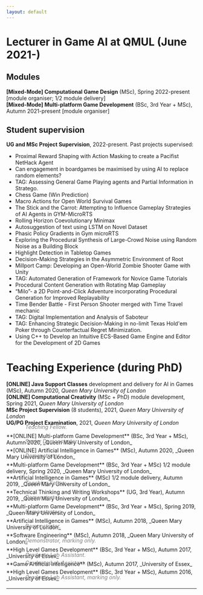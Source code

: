 ```yaml
---
layout: default
---
```


# [](#teaching) Lecturer in Game AI at QMUL (June 2021-)

## Modules
**[Mixed-Mode] Computational Game Design** (MSc), Spring 2022-present [module organiser; 1/2 module delivery]<br />
**[Mixed-Mode] Multi-platform Game Development** (BSc, 3rd Year + MSc), Autumn 2021-present [module organiser]<br />

## Student supervision
**UG and MSc Project Supervision**, 2022-present. Past projects supervised:<br />
<ul>
<li>Proximal Reward Shaping with Action Masking to create a Pacifist NetHack Agent</li>
<li>Can engagement in boardgames be maximised by using AI to replace random elements?</li>
<li>TAG: Assessing General Game Playing agents and Partial Information in Stratego.</li>
<li>Chess Game (Win Prediction)</li>
<li>Macro Actions for Open World Survival Games</li>
<li>The Stick and the Carrot: Attempting to Influence Gameplay Strategies of AI Agents in GYM-MicroRTS</li>
<li>Rolling Horizon Coevolutionary Minimax</li>
<li>Autosuggestion of text using LSTM on Novel Dataset</li>
<li>Phasic Policy Gradients in Gym microRTS</li>
<li>Exploring the Procedural Synthesis of Large-Crowd Noise using Random Noise as a Building Block</li>
<li>Highlight Detection in Tabletop Games</li>
<li>Decision-Making Strategies in the Asymmetric Environment of Root</li>
<li>Millport Camp: Developing an Open-World Zombie Shooter Game with Unity</li>
<li>TAG: Automated Generation of Framework for Novice Game Tutorials</li>
<li>Procedural Content Generation with Rotating Map Gameplay</li>
<li>“Milo”- a 2D Point-and-Click Adventure incorporating Procedural Generation for Improved Replayability</li>
<li>Time Bender Battle - First Person Shooter merged with Time Travel mechanic</li>
<li>TAG: Digital Implementation and Analysis of Saboteur</li>
<li>TAG: Enhancing Strategic Decision-Making in no-limit Texas Hold'em Poker through Counterfactual Regret Minimization.</li>
<li>Using C++ to Develop an Intuitive ECS-Based Game Engine and Editor for the Development of 2D Games</li>

</ul>

# [](#phd)Teaching Experience (during PhD)

**[ONLINE] Java Support Classes** development and delivery for AI in Games (MSc), Autumn 2020, _Queen Mary University of London_<br />
**[ONLINE] Computational Creativity** (MSc + PhD) module development, Spring 2021, _Queen Mary University of London_<br />
**MSc Project Supervision** (8 students), 2021, _Queen Mary University of London_<br />
**UG/PG Project Examination**, 2021, _Queen Mary University of London_<br />
<div style="margin-left:50px; margin-top:-20px; margin-bottom:-10px; color:gray; font-style: italic">
Teaching Fellow.
</div><br />
**[ONLINE] Multi-platform Game Development** (BSc, 3rd Year + MSc), Autumn 2020, _Queen Mary University of London_<br />
<div style="margin-left:50px; margin-top:-20px; margin-bottom:-10px; color:gray; font-style: italic">
Senior Demonstrator.
</div><br />
**[ONLINE] Artificial Intelligence in Games** (MSc), Autumn 2020, _Queen Mary University of London_<br />
<div style="margin-left:50px; margin-top:-20px; margin-bottom:-10px; color:gray; font-style: italic">
Demonstrator.
</div><br />
**Multi-platform Game Development** (BSc, 3rd Year + MSc) 1/2 module delivery, Spring 2020, _Queen Mary University of London_<br />
**Artificial Intelligence in Games** (MSc) 1/2 module delivery, Autumn 2019, _Queen Mary University of London_<br />
<div style="margin-left:50px; margin-top:-20px; margin-bottom:-10px; color:gray; font-style: italic">
Teaching Fellow.
</div><br />
**Technical Thinking and Writing Workshops** (UG, 3rd Year), Autumn 2019, _Queen Mary University of London_<br />
<div style="margin-left:50px; margin-top:-20px; margin-bottom:-10px; color:gray; font-style: italic">
Demonstrator.
</div><br />
**Multi-platform Game Development** (BSc, 3rd Year + MSc), Spring 2019, _Queen Mary University of London_<br />
<div style="margin-left:50px; margin-top:-20px; margin-bottom:-10px; color:gray; font-style: italic">
Demonstrator.
</div><br />
**Artificial Intelligence in Games** (MSc), Autumn 2018, _Queen Mary University of London_<br />
<div style="margin-left:50px; margin-top:-20px; margin-bottom:-10px; color:gray; font-style: italic">
Demonstrator.
</div><br />
**Software Engineering** (MSc), Autumn 2018, _Queen Mary University of London_<br />
<div style="margin-left:50px; margin-top:-20px; margin-bottom:-10px; color:gray; font-style: italic">
Demonstrator, marking only.
</div><br />
**High Level Games Development** (BSc, 3rd Year + MSc), Autumn 2017, _University of Essex_<br />
<div style="margin-left:50px; margin-top:-20px; margin-bottom:-10px; color:gray; font-style: italic">
Graduate Lab Assistant.
</div><br />
**Game Artificial Intelligence** (MSc), Autumn 2017, _University of Essex_<br />
<div style="margin-left:50px; margin-top:-20px; margin-bottom:-10px; color:gray; font-style: italic">
Graduate Lab Assistant.
</div><br />
**High Level Games Development** (BSc, 3rd Year + MSc), Autumn 2016, _University of Essex_<br />
<div style="margin-left:50px; margin-top:-20px; margin-bottom:-10px; color:gray; font-style: italic">
Graduate Lab Assistant, marking only.
</div><br />


<hr> 

<div class="contactfooter"><a href="mailto:r.d.gaina@qmul.ac.uk"><i class="fas fa-envelope"></i></a> <a href="https://www.researchgate.net/profile/Raluca_Gaina"><i class="fab fa-researchgate"></i></a> <a href="https://scholar.google.co.uk/citations?user=tC5klQYAAAAJ"><i class="fab fa-google"></i></a> <a href="https://www.linkedin.com/in/raluca-gaina-347518114/"><i class="fab fa-linkedin"></i></a> <a href="https://twitter.com/b_gum22"><i class="fab fa-twitter"></i></a> <a href="https://publists.qmul.ac.uk/userprofile.html?uid=41431&em=false"><i class="fas fa-archive"></i></a></div>
